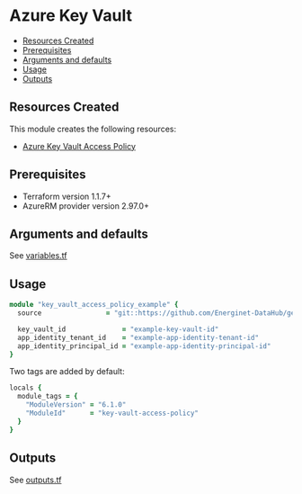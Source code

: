 # Azure Key Vault

- [Resources Created](#resources-created)
- [Prerequisites](#prerequisites)
- [Arguments and defaults](#arguments-and-defaults)
- [Usage](#usage)
- [Outputs](#outputs)

## Resources Created

This module creates the following resources:

- [Azure Key Vault Access Policy](https://registry.terraform.io/providers/hashicorp/azurerm/latest/docs/resources/key_vault_access_policy)

## Prerequisites

- Terraform version 1.1.7+
- AzureRM provider version 2.97.0+

## Arguments and defaults

See [variables.tf](./variables.tf)

## Usage

```ruby
module "key_vault_access_policy_example" {
  source                = "git::https://github.com/Energinet-DataHub/geh-terraform-modules.git//azure/key-vault-access-policy?ref=6.1.0"

  key_vault_id              = "example-key-vault-id"
  app_identity_tenant_id    = "example-app-identity-tenant-id"
  app_identity_principal_id = "example-app-identity-principal-id"
}
```

Two tags are added by default:

```ruby
locals {
  module_tags = {
    "ModuleVersion" = "6.1.0"
    "ModuleId"      = "key-vault-access-policy"
  }
}
```

## Outputs

See [outputs.tf](./outputs.tf)
